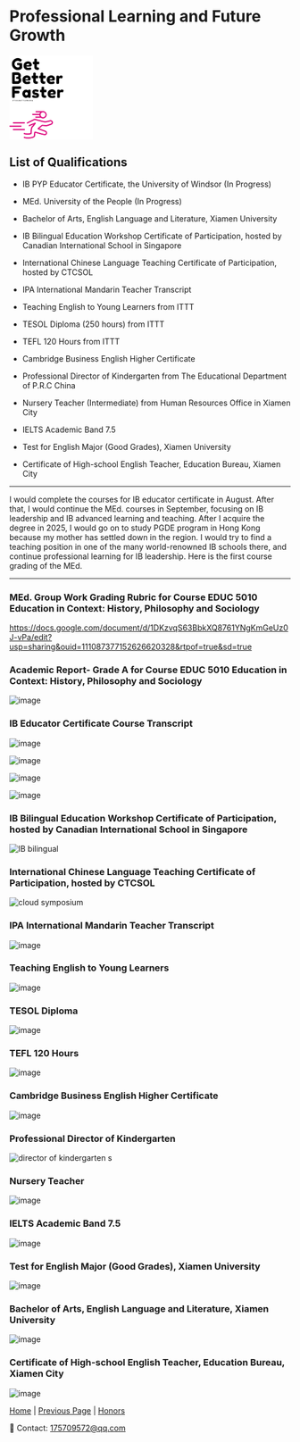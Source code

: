 # Professional Learning and Future Growth

<img src="development s.gif" align="center"/>

## List of Qualifications

- IB PYP Educator Certificate, the University of Windsor (In Progress)

- MEd. University of the People (In Progress)

- Bachelor of Arts, English Language and Literature, Xiamen University

- IB Bilingual Education Workshop Certificate of Participation, hosted by Canadian International School in Singapore

- International Chinese Language Teaching Certificate of Participation, hosted by CTCSOL

- IPA International Mandarin Teacher Transcript

- Teaching English to Young Learners from ITTT

- TESOL Diploma (250 hours) from ITTT

- TEFL 120 Hours from ITTT

- Cambridge Business English Higher Certificate

- Professional Director of Kindergarten from The Educational Department of P.R.C China

- Nursery Teacher (Intermediate) from Human Resources Office in Xiamen City

- IELTS Academic Band 7.5

- Test for English Major (Good Grades), Xiamen University

- Certificate of High-school English Teacher, Education Bureau, Xiamen City

---

I would complete the courses for IB educator certificate in August. After that, I would continue the MEd. courses in September, focusing on IB leadership and IB advanced learning and teaching. After I acquire the degree in 2025, I would go on to study PGDE program in Hong Kong because my mother has settled down in the region. I would try to find a teaching position in one of the many world-renowned IB schools there, and continue professional learning for IB leadership. Here is the first course grading of the MEd.

---

### MEd. Group Work Grading Rubric for Course EDUC 5010 Education in Context: History, Philosophy and Sociology

<https://docs.google.com/document/d/1DKzvqS63BbkXQ8761YNgKmGeUz0J-vPa/edit?usp=sharing&ouid=111087377152626620328&rtpof=true&sd=true>

### Academic Report- Grade A for Course EDUC 5010 Education in Context: History, Philosophy and Sociology

![image](https://user-images.githubusercontent.com/109213222/179459422-f399f5d0-fb72-49aa-b10d-e6fa6de5948c.png)

### IB Educator Certificate Course Transcript

![image](https://user-images.githubusercontent.com/109213222/180366410-e0aad636-758b-4723-be60-08a097b44989.png)

![image](https://user-images.githubusercontent.com/109213222/180366431-eaff67a5-6a9f-4fde-abbb-27f10bfc4912.png)

![image](https://user-images.githubusercontent.com/109213222/180366450-11a2c85f-6ed6-4d96-88e1-4190f9aec9a0.png)

![image](https://user-images.githubusercontent.com/109213222/180366480-14c7c25b-637c-425e-86d1-02def6777856.png)

### IB Bilingual Education Workshop Certificate of Participation, hosted by Canadian International School in Singapore

![IB bilingual](https://user-images.githubusercontent.com/109213222/184063629-c51e0ff8-3fac-4258-8a3b-c98108ab4dc6.JPG)

### International Chinese Language Teaching Certificate of Participation, hosted by CTCSOL

![cloud symposium](https://user-images.githubusercontent.com/109213222/184063507-9f9d43db-abce-4be8-ad4b-6249cb37ada9.JPG)

### IPA International Mandarin Teacher Transcript

![image](https://user-images.githubusercontent.com/109213222/183637864-216ba52d-5efc-42f9-afd6-80d28d67955c.png)

### Teaching English to Young Learners

![image](https://user-images.githubusercontent.com/109213222/181924694-13c185c5-7107-4e94-b6f4-d1572b39954c.png)

### TESOL Diploma

![image](https://user-images.githubusercontent.com/109213222/179466727-80fb1463-10a3-4adc-90b7-d0ee80be22b7.png)

### TEFL 120 Hours

![image](https://user-images.githubusercontent.com/109213222/179466439-881b73b0-74b0-4da6-b52d-e3067cd15513.png)

### Cambridge Business English Higher Certificate

![image](https://user-images.githubusercontent.com/109213222/181924352-1c059da3-9331-4019-98b6-aac3185305a1.png)

### Professional Director of Kindergarten

![director of kindergarten s](https://user-images.githubusercontent.com/109213222/184063754-0ef8bd31-f4ba-489a-9868-c5a35dd53e42.JPG)

### Nursery Teacher

![image](https://user-images.githubusercontent.com/109213222/183637753-980f3cd7-ab9b-4718-b631-e7783f833ba3.png)

### IELTS Academic Band 7.5

![image](https://user-images.githubusercontent.com/109213222/182404650-8657bbed-38ee-41a4-a4a8-fc068f717e5f.png)

### Test for English Major (Good Grades), Xiamen University

![image](https://user-images.githubusercontent.com/109213222/183637986-4465f41b-7421-4d43-ac44-368917828106.png)

### Bachelor of Arts, English Language and Literature, Xiamen University

![image](https://user-images.githubusercontent.com/109213222/183640461-948c16fd-7124-4510-b852-c362f12d91e9.png)

### Certificate of High-school English Teacher, Education Bureau, Xiamen City

![image](https://user-images.githubusercontent.com/109213222/183640579-394b9b1f-c51a-4c14-aeda-639a4bac4ce4.png)

 [Home](./README.md) | [Previous Page](./curriculum.md) | [Honors](./honors.md)

📧 Contact:
<175709572@qq.com>
